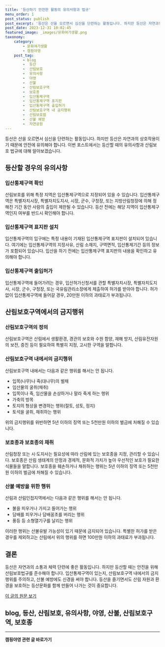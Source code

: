 ```yaml
---
title: '등산하기 안전한 활동의 유의사항과 법규'
menu_order: 1
post_status: publish
post_excerpt: '등산은 산을 오르면서 심신을 단련하는 활동입니다. 하지만 등산은 자연과의 상호작용이기 때문에 안전에 유의해야 합니다. 이번 포스트에서는 등산할 때의 유의사항과 산림보호 법규에 대해 알아보겠습니다.'
post_date: 2023-12-31 10:02:45
featured_image: _images/문화여가생활.png
taxonomy:
    category:
        - 문화여가생활
        - 캠핑야영
    post_tag:
        - blog
        -  등산
        -  산림보호
        -  유의사항
        -  야영
        -  산불
        -  산림보호구역
        -  보호종
        -  입산통제구역
        -  입산통제구역 표지판
        -  입산통제구역 출입허가
        -  산림보호구역 내 금지행위
        -  산림보호법
        -  산불 예방
        -  자연공원
---
```



등산은 산을 오르면서 심신을 단련하는 활동입니다. 하지만 등산은 자연과의 상호작용이기 때문에 안전에 유의해야 합니다. 이번 포스트에서는 등산할 때의 유의사항과 산림보호 법규에 대해 알아보겠습니다.

## 등산할 경우의 유의사항

### 입산통제구역 확인
산림보호를 위해 특정 지역은 입산통제구역으로 지정되어 있을 수 있습니다. 입산통제구역은 특별자치시장, 특별자치도지사, 시장, 군수, 구청장, 또는 지방산림청장에 의해 정해진 기간 동안 사람의 출입이 제한될 수 있습니다. 등산 전에는 해당 지역이 입산통제구역인지 여부를 반드시 확인해야 합니다.

### 입산통제구역 표지판 설치
입산통제구역의 입구에는 특정 내용이 기재된 입산통제구역 표지판이 설치되어 있습니다. 여기에는 입산통제구역의 지정사유, 산림 소재지, 구역면적, 입산통제기간 등의 정보가 포함되어 있습니다. 입산을 하기 전에는 입산통제구역 표지판의 내용을 확인하고 유의해야 합니다.

### 입산통제구역 출입허가
입산통제구역에 들어가려는 경우, 입산허가신청서를 관할 특별자치시장, 특별자치도지사, 시장, 군수, 구청장, 또는 국유림관리소장에게 제출하여 허가를 받아야 합니다. 허가 없이 입산통제구역에 들어갈 경우, 20만원 이하의 과태료가 부과됩니다.

## 산림보호구역에서의 금지행위

### 산림보호구역의 정의
산림보호구역은 산림에서 생활환경, 경관의 보호와 수원 함양, 재해 방지, 산림유전자원의 보전, 증진 등이 필요하여 특별히 지정, 고시한 구역을 말합니다.

### 산림보호구역 내에서의 금지행위
산림보호구역 내에서는 다음과 같은 행위를 해서는 안 됩니다.
- 입목(나무)나 죽(대나무)의 벌채
- 임산물의 굴취(채취)
- 입목이나 죽, 임산물을 손상하거나 말라 죽게 하는 행위
- 가축의 방목
- 토지의 형상을 변경하는 행위(절토, 성토, 정지)
- 토석을 굴취, 채취하는 행위

위의 금지행위를 위반하면 5년 이하의 징역 또는 5천만원 이하의 벌금에 처해질 수 있습니다.

### 보호종과 보호종의 채취
산림청장 또는 시·도지사는 필요성에 따라 산림에 있는 보호종을 지정, 관리할 수 있습니다. 보호종은 산림 생태계의 안정과 경제적, 문화적 가치가 높아 우선적인 보호가 필요한 식물들을 말합니다. 보호종을 훼손하거나 채취하는 행위는 5년 이하의 징역 또는 5천만원 이하의 벌금에 처해질 수 있습니다.

### 산불 예방을 위한 행위
산림과 산림인접지역에서는 다음과 같은 행위를 해서는 안 됩니다.
- 불을 피우거나 가지고 들어가는 행위
- 담배를 피우거나 담배꽁초를 버리는 행위
- 풍등 등 소형열기구를 날리는 행위

이러한 행위는 산불유발 가능성이 있기 때문에 금지되어 있습니다. 특별한 허가를 받은 경우를 제외하고는 산림에서 위의 행위를 하면 100만원 이하의 과태료가 부과됩니다.

## 결론
등산은 자연과의 소통과 체력 단련에 좋은 활동입니다. 하지만 등산할 때는 안전을 위해 산림보호법규를 준수해야 합니다. 입산통제구역이 있는지, 산림보호구역 내에서의 금지행위를 주의하고, 산불 예방에도 신경을 써야 합니다. 등산을 즐기면서도 산림 자원과 환경을 보호하는 등산문화를 함께 만들어 나가는 것이 중요합니다.

[이 글의 원문 보기](https://example.com)

## blog, 등산, 산림보호, 유의사항, 야영, 산불, 산림보호구역, 보호종
<!-- wp:separator -->
<hr class="wp-block-separator has-alpha-channel-opacity"/>
<!-- /wp:separator -->

<!-- wp:group {"backgroundColor":"base","layout":{"type":"constrained"}} -->
<div class="wp-block-group has-base-background-color has-background"><!-- wp:paragraph {"align":"center","fontSize":"medium"} -->
<p class="has-text-align-center has-large-font-size"><strong>캠핑야영 관련 글 바로가기</strong></p>
<!-- /wp:paragraph -->


<!-- wp:latest-posts
{"categories":[{"id":16146,"count":19,"description":"","link":"https://uknowlaw.com/category/%ec%ba%a0%ed%95%91%ec%95%bc%ec%98%81/","name":"캠핑야영","slug":"캠핑야영","taxonomy":"category","parent":0,"meta":[],"_links":{"self":[{"href":"https://uknowlaw.com/wp-json/wp/v2/categories/16146"}],"collection":[{"href":"https://uknowlaw.com/wp-json/wp/v2/categories"}],"about":[{"href":"https://uknowlaw.com/wp-json/wp/v2/taxonomies/category"}],"wp:post_type":[{"href":"https://uknowlaw.com/wp-json/wp/v2/posts?categories=16146"}],"curies":[{"name":"wp","href":"https://api.w.org/{rel}","templated":true}]}}],"postsToShow":100,"excerptLength":28,"postLayout":"grid","columns":2,"featuredImageAlign":"left","featuredImageSizeSlug":"large","fontSize":"small"} /--></div>
<!-- /wp:group -->